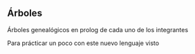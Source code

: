 ## Árboles 

Árboles genealógicos en prolog de cada uno de los integrantes

Para prácticar un poco con este nuevo lenguaje visto